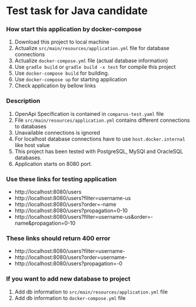 # Test task for Java candidate

### How start this application by docker-compose
1. Download this project to local machine
2. Actualize `src/main/resources/application.yml` file for database connections 
3. Actualize `docker-compose.yml` file (actual database information)
4. Use `gradle build` or `gradle build -x test` for compile this project
5. Use `docker-compose build` for building.
6. Use `docker-compose up` for starting application
7. Check application by bellow links

### Description
1. OpenApi Specification is contained in `comparus-test.yaml` file
2. File `src/main/resources/application.yml` contains different connections to databases
3. Unavailable connections is ignored
4. For localhost database connections have to use `host.docker.internal` like host value 
5. This project has been tested with PostgreSQL, MySQl and OracleSQL databases.
6. Application starts on 8080 port.

### Use these links for testing application
 - http://localhost:8080/users
 - http://localhost:8080/users?filter=username-us
 - http://localhost:8080/users?order=-name
 - http://localhost:8080/users?propagation=0-10
 - http://localhost:8080/users?filter=username-us&order=-name&propagation=0-10
### These links should return 400 error
 - http://localhost:8080/users?filter=username-
 - http://localhost:8080/users?order=username-
 - http://localhost:8080/users?propagation=-0

### If you want to add new database to project
1. Add db information to `src/main/resources/application.yml` file
2. Add db information to `docker-compose.yml` file

